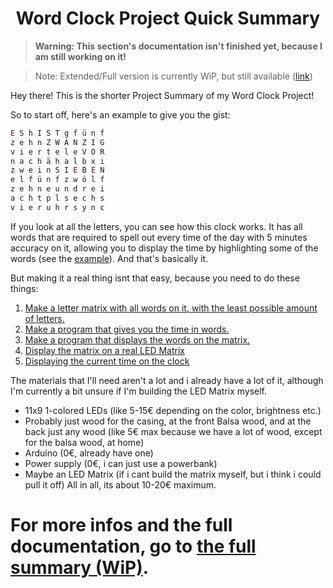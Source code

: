 [](Hey_there!)
[](If_you're_not_here_to_modify_the_markdown_source_code:)
[](This_should_be_displayed_as_markdown,)
[](so_please_open_it_in_a_markdown_compatible_program)
[](to_view_this_document!)


<p align="center">
  <h1 align="center">Word Clock Project Quick Summary</h1>
</p>

> **Warning: This section's documentation isn't finished yet, because I am still working on it!**

> Note: Extended/Full version is currently WiP, but still available ([link](summary.md))

Hey there! This is the shorter Project Summary of my Word Clock Project!

So to start off, here's an example to give you the gist:

```js
E S h I S T g f ü n f
z e h n Z W A N Z I G
v i e r t e l e V O R
n a c h ä h a l b x i
z w e i n S I E B E N
e l f ü n f z w ö l f
z e h n e u n d r e i
a c h t p l s e c h s
v i e r u h r s y n c
```

If you look at all the letters, you can see how this clock works. It has all words that are required to spell out every time of the day with 5 minutes accuracy on it, allowing you to display the time by highlighting some of the words (see the [example](#(note:-ignore-the-quotation-marks,-they-are-used-to-highlight-words))). And that's basically it.

But making it a real thing isnt that easy, because you need to do these things:
1. [Make a letter matrix with all words on it, with the least possible amount of letters.](#For-more-infos-and-the-full-documentation-go-to-the-full-summary)
2. [Make a program that gives you the time in words.](#For-more-infos-and-the-full-documentation-go-to-the-full-summary)
3. [Make a program that displays the words on the matrix.](#For-more-infos-and-the-full-documentation-go-to-the-full-summary)
4. [Display the matrix on a real LED Matrix](#For-more-infos-and-the-full-documentation-go-to-the-full-summary)
5. [Displaying the current time on the clock](#For-more-infos-and-the-full-documentation-go-to-the-full-summary)

The materials that I'll need aren't a lot and i already have a lot of it, although I'm currently a bit unsure if I'm building the LED Matrix myself.
- 11x9 1-colored LEDs (like 5-15€ depending on the color, brightness etc.)
- Probably just wood for the casing, at the front Balsa wood, and at the back just any wood (like 5€ max because we have a lot of wood, except for the balsa wood, at home)
- Arduino (0€, already have one)
- Power supply (0€, i can just use a powerbank)
- Maybe an LED Matrix (if i cant build the matrix myself, but i think i could pull it off)
All in all, its about 10-20€ maximum.

# For more infos and the full documentation, go to [the full summary (WiP)](summary.md).
